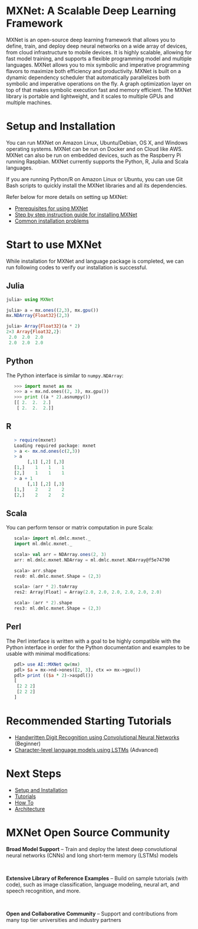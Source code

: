 # MXNet: A Scalable Deep Learning Framework
MXNet is an open-source deep learning framework that allows you to define, train, and deploy deep neural networks on a wide array of devices, from cloud infrastructure to mobile devices.
It is highly scalable, allowing for fast model training, and supports a flexible programming model and multiple languages. MXNet allows you to mix symbolic and imperative programming flavors to maximize both efficiency and productivity.
MXNet is built on a dynamic dependency scheduler that automatically parallelizes both symbolic and imperative operations on the fly.
A graph optimization layer on top of that makes symbolic execution fast and memory efficient. The MXNet library is portable and lightweight, and it scales to multiple GPUs and multiple machines.


# Setup and Installation
You can run MXNet on Amazon Linux, Ubuntu/Debian, OS X, and Windows operating systems. MXNet can be run on Docker and on Cloud like AWS. MXNet can also be run on embedded devices, such as the Raspberry Pi running Raspbian. MXNet currently supports the Python, R, Julia and Scala languages.

If you are running Python/R on Amazon Linux or Ubuntu, you can use Git Bash scripts to quickly install the MXNet libraries and all its dependencies.

Refer below for more details on setting up MXNet:
* [Prerequisites for using MXNet](http://mxnet.io/get_started/setup.html#prerequisites)
* [Step by step instruction guide for installing MXNet](http://mxnet.io/get_started/setup.html#overview)
* [Common installation problems](http://mxnet.io/get_started/setup.html#common-installation-problems)

# Start to use MXNet

While installation for  MXNet and language package is completed, we can run following codes to verify our installation is successful.

## Julia
```julia
julia> using MXNet

julia> a = mx.ones((2,3), mx.gpu())
mx.NDArray{Float32}(2,3)

julia> Array{Float32}(a * 2)
2×3 Array{Float32,2}:
 2.0  2.0  2.0
 2.0  2.0  2.0
```

## Python

The Python interface is similar to `numpy.NDArray`:

 ```python
    >>> import mxnet as mx
    >>> a = mx.nd.ones((2, 3), mx.gpu())
    >>> print ((a * 2).asnumpy())
    [[ 2.  2.  2.]
     [ 2.  2.  2.]]
 ```

## R

 ```r
    > require(mxnet)
    Loading required package: mxnet
    > a <- mx.nd.ones(c(2,3))
    > a
         [,1] [,2] [,3]
    [1,]    1    1    1
    [2,]    1    1    1
    > a + 1
         [,1] [,2] [,3]
    [1,]    2    2    2
    [2,]    2    2    2
 ```

## Scala

You can perform tensor or matrix computation in pure Scala:

 ```scala
    scala> import ml.dmlc.mxnet._
    import ml.dmlc.mxnet._

    scala> val arr = NDArray.ones(2, 3)
    arr: ml.dmlc.mxnet.NDArray = ml.dmlc.mxnet.NDArray@f5e74790

    scala> arr.shape
    res0: ml.dmlc.mxnet.Shape = (2,3)

    scala> (arr * 2).toArray
    res2: Array[Float] = Array(2.0, 2.0, 2.0, 2.0, 2.0, 2.0)

    scala> (arr * 2).shape
    res3: ml.dmlc.mxnet.Shape = (2,3)
 ```

## Perl

The Perl interface is written with a goal to be highly compatible with the Python interface in order for the Python documentation
and examples to be usable with minimal modifications:

 ```perl
    pdl> use AI::MXNet qw(mx)
    pdl> $a = mx->nd->ones([2, 3], ctx => mx->gpu())
    pdl> print (($a * 2)->aspdl())
    [
     [2 2 2]
     [2 2 2]
    ]
 ```


# Recommended Starting Tutorials

* [Handwritten Digit Recognition using Convolutional Neural Networks](http://mxnet.io/tutorials/python/mnist.html) (Beginner)
* [Character-level language models using LSTMs](http://mxnet.io/tutorials/python/char_lstm.html) (Advanced)


# Next Steps
* [Setup and Installation](http://mxnet.io/get_started/setup.html)
* [Tutorials](http://mxnet.io/tutorials/index.html)
* [How To](http://mxnet.io/how_to/index.html)
* [Architecture](http://mxnet.io/architecture/index.html)


# MXNet Open Source Community

**Broad Model Support** – Train and deploy the latest deep convolutional neural networks (CNNs) and long short-term memory (LSTMs) models


&nbsp;

**Extensive Library of Reference Examples** – Build on sample tutorials (with code), such as image classification, language modeling, neural art, and speech recognition, and more.  


&nbsp;

**Open and Collaborative Community** – Support and contributions from many top tier universities and industry partners


&nbsp;
